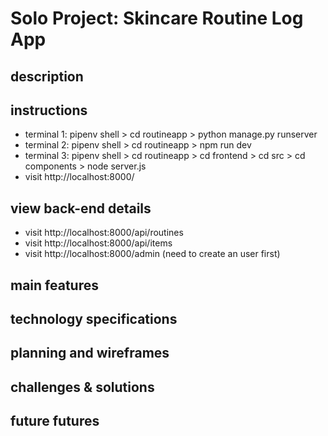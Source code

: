 # Solo Project: Skincare Routine Log App

## description

## instructions

- terminal 1: pipenv shell > cd routineapp > python manage.py runserver
- terminal 2: pipenv shell > cd routineapp > npm run dev
- terminal 3: pipenv shell > cd routineapp > cd frontend > cd src > cd components > node server.js
- visit http://localhost:8000/

## view back-end details

- visit http://localhost:8000/api/routines
- visit http://localhost:8000/api/items
- visit http://localhost:8000/admin (need to create an user first)

## main features

## technology specifications

## planning and wireframes

## challenges & solutions

## future futures
